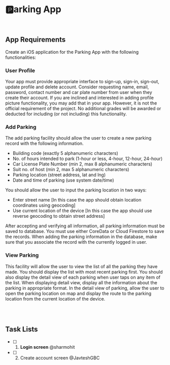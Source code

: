 # 🅿️arking App
&nbsp;
## App Requirements
Create an iOS application for the Parking App with the following functionalities:
### User Profile  
  Your app must provide appropriate interface to sign-up, sign-in, sign-out, update profile and delete
  account. Consider requesting name, email, password, contact number and car plate number from
  user when they create their account.
  If you are inclined and interested in adding profile picture functionality, you may add that in your
  app. However, it is not the official requirement of the project. No additional grades will be awarded
  or deducted for including (or not including) this functionality.
### Add Parking
The add parking facility should allow the user to create a new parking record with the following
information.
- Building code (exactly 5 alphanumeric characters)
- No. of hours intended to park (1-hour or less, 4-hour, 12-hour, 24-hour)
- Car License Plate Number (min 2, max 8 alphanumeric characters)
- Suit no. of host (min 2, max 5 alphanumeric characters)
- Parking location (street address, lat and lng)
- Date and time of parking (use system date/time)  
  
You should allow the user to input the parking location in two ways:
- Enter street name [In this case the app should obtain location coordinates using geocoding]
- Use current location of the device [In this case the app should use reverse geocoding to obtain
street address]  
  
After accepting and verifying all information, all parking information must be saved to database. You
must use either CoreData or Cloud Firestore to save the records. When adding the parking
information in the database, make sure that you associate the record with the currently logged in
user.
### View Parking
This facility will allow the user to view the list of all the parking they have made. You should display
the list with most recent parking first. You should also display the detail view of each parking when
user taps on any item of the list. When displaying detail view, display all the information about the
parking in appropriate format. In the detail view of parking, allow the user to open the parking
location on map and display the route to the parking location from the current location of the device.
##
&nbsp;
## Task Lists
- [ ] 1. **Login screen** @sharmohit
- [ ] 2. Create account screen @JavteshGBC
##
